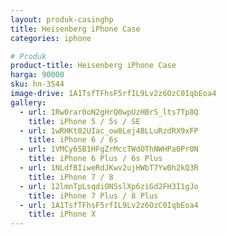 ```yaml
---
layout: produk-casinghp
title: Heisenberg iPhone Case
categories: iphone

# Produk
product-title: Heisenberg iPhone Case
harga: 90000
sku: hn-3544
image-drive: 1A1TsfTFhsF5rfIL9Lv2z6OzC0IqbEoa4
gallery:
  - url: 1Rw0rar0oN2gHrQ0wpUzHBrS_lts7Tp8Q
    title: iPhone 5 / 5s / SE
  - url: 1wRHKt02UIac_ow8Lej4BLLuRzdRX9xFP
    title: iPhone 6 / 6s
  - url: 1VMCy6SB1HFgZrMccTWdOThNWHPa0Pr0N
    title: iPhone 6 Plus / 6s Plus
  - url: 1NLdfBIiweRdJKwv2ujHWbT7Yw0h2kQ3R
    title: iPhone 7 / 8
  - url: 12lmnTpLsqdiONSslXp6ziGd2FH3I1gJo
    title: iPhone 7 Plus / 8 Plus
  - url: 1A1TsfTFhsF5rfIL9Lv2z6OzC0IqbEoa4
    title: iPhone X
---
```

